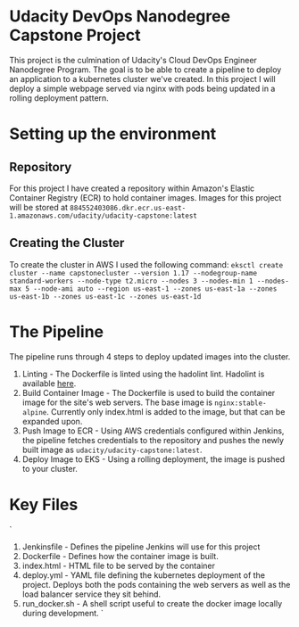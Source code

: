 # Udacity DevOps Nanodegree Capstone Project
This project is the culmination of Udacity's Cloud DevOps Engineer Nanodegree Program. The goal is to be able to create a pipeline to deploy an application to a kubernetes cluster we've created. In this project I will deploy a simple webpage served via nginx with pods being updated in a rolling deployment pattern.

# Setting up the environment
## Repository
For this project I have created a repository within Amazon's Elastic Container Registry (ECR) to hold container images. Images for this project will be stored at `884552403086.dkr.ecr.us-east-1.amazonaws.com/udacity/udacity-capstone:latest`

## Creating the Cluster
To create the cluster in AWS I used the following command:
`eksctl create cluster --name capstonecluster --version 1.17 --nodegroup-name standard-workers --node-type t2.micro --nodes 3 --nodes-min 1 --nodes-max 5 --node-ami auto --region us-east-1 --zones us-east-1a --zones us-east-1b --zones us-east-1c --zones us-east-1d`

# The Pipeline
The pipeline runs through 4 steps to deploy updated images into the cluster.
1. Linting - The Dockerfile is linted using the hadolint lint. Hadolint is available [here](https://github.com/hadolint/hadolint).
2. Build Container Image - The Dockerfile is used to build the container image for the site's web servers. The base image is `nginx:stable-alpine`. Currently only index.html is added to the image, but that can be expanded upon.
3. Push Image to ECR - Using AWS credentials configured within Jenkins, the pipeline fetches credentials to the repository and pushes the newly built image as `udacity/udacity-capstone:latest`.
4. Deploy Image to EKS - Using a rolling deployment, the image is pushed to your cluster.

# Key Files
`
1. Jenkinsfile - Defines the pipeline Jenkins will use for this project
2. Dockerfile - Defines how the container image is built.
3. index.html - HTML file to be served by the container
4. deploy.yml - YAML file defining the kubernetes deployment of the project. Deploys both the pods containing the web servers as well as the load balancer service they sit behind.
5. run_docker.sh - A shell script useful to create the docker image locally during development.
`